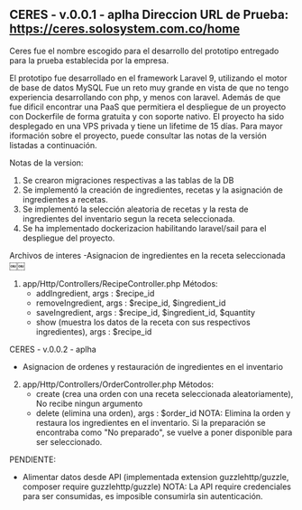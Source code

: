 
CERES - v.0.0.1 - aplha
Direccion URL de Prueba: <https://ceres.solosystem.com.co/home>
-----

Ceres fue el nombre escogido para el desarrollo del prototipo entregado para la prueba establecida
por la empresa.

El prototipo fue desarrollado en el framework Laravel 9, utilizando el motor de base de datos MySQL
Fue un reto muy grande en vista de que no tengo experiencia desarrollando con php, y menos con laravel. Además de que fue dificil encontrar una PaaS que permitiera el despliegue de un proyecto con Dockerfile de forma gratuita y con soporte nativo.
El proyecto ha sido desplegado en una VPS privada y tiene un lifetime de 15 días.
Para mayor iformación sobre el proyecto, puede consultar las notas de la versión listadas a continuación.

Notas de la version:

1. Se crearon migraciones respectivas a las tablas de la DB
1. Se implementó la creación de ingredientes, recetas y la asignación de ingredientes a recetas.
3. Se implementó la selección aleatoria de recetas y la resta de ingredientes del inventario segun la receta seleccionada.
4. Se ha implementado dockerizacion habilitando laravel/sail para el despliegue del proyecto.


Archivos de interes
-Asignacion de ingredientes en la receta seleccionada
￼￼

1. app/Http/Controllers/RecipeController.php
    Métodos:
    - addIngredient, args : $recipe_id
    - removeIngredient, args : $recipe_id, $ingredient_id
    - saveIngredient, args : $recipe_id, $ingredient_id, $quantity
    - show (muestra los datos de la receta con sus respectivos ingredientes), args : $recipe_id

CERES - v.0.0.2 - aplha

- Asignacion de ordenes y restauración de ingredientes en el inventario

2. app/Http/Controllers/OrderController.php
    Métodos:
    - create (crea una orden con una receta seleccionada aleatoriamente), No recibe ningun argumento
    - delete (elimina una orden), args : $order_id NOTA: Elimina la orden y restaura los ingredientes en el inventario. Si la preparación se encontraba como "No preparado", se vuelve a poner disponible para ser seleccionado.

PENDIENTE:

- Alimentar datos desde API  (implementada extension guzzlehttp/guzzle, composer require guzzlehttp/guzzle)
NOTA: La API require credenciales para ser consumidas, es imposible consumirla sin autenticación.
